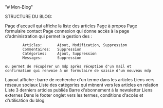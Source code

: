 "# Mon-Blog" 

STRUCTURE DU BLOG:

Page d'accueil qui affiche la liste des articles
Page à propos
Page formulaire contact
Page connexion
    qui donne accès à la page d'administration
        qui permet la gestion des :

            Articles:       Ajout, Modification, Suppression
            Commentaires:   Suppression
            Catégories:     Ajout, Suppression
            Messages:       Suppression
    
    ou permet de récupérer un mdp après réception d'un mail et confirmation qui renvoie à un formulaire de saisie d'un nouveau mdp

Layout affiche :
    barre de recherche d'un terme dans les articles
    Liens vers réseaux sociaux
    Liste des catégories qui mènent vers les articles en relation
    Liste 3 derniers articles publiés
    Barre d'abonnement à la newsletter
    Liens externes
    Dans le footer onglet vers les termes, conditions d'accès et d'utilisation du blog
